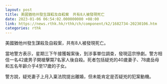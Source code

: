 ```yaml
---
layout: post
title: 美國猶他州發生謀殺及自殺案　共有8人被發現死亡
date: 2023-01-06 06:54:02.000000000 +08:00
link: https://news.rthk.hk/rthk/ch/component/k2/1682734-20230106.htm
categories: rthk
---
```


美國猶他州發生謀殺及自殺案，共有8人被發現死亡。

當地警方表示，星期三下午接獲報案後，到涉事單位調查，發現這宗慘劇。警方相信一名42歲男子開槍擊斃7名家人後自殺。死者包括疑兇的40歲妻子、78歲岳母和五名年齡介乎4至17歲的子女。

警方說，疑兇妻子上月入稟法院提出離婚，但未能肯定是否疑兇的犯案動機。
